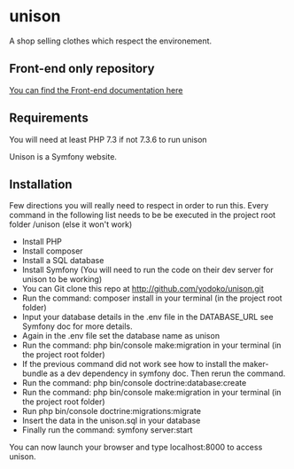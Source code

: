 # unison
A shop selling clothes which respect the environement.

## Front-end only repository
[You can find the Front-end documentation here](https://github.com/sitedevente/temp-css/blob/master/README.md)

## Requirements
You will need at least PHP 7.3 if not 7.3.6 to run unison

Unison is a Symfony website.

## Installation
Few directions you will really need to respect in order to run this.
Every command in the following list needs to be be executed in the project root folder /unison (else it won't work) 
 - Install PHP 
 - Install composer
 - Install a SQL database
 - Install Symfony (You will need to run the code on their dev server for unison to be working)
 - You can Git clone this repo at http://github.com/yodoko/unison.git
 - Run the command: composer install in your terminal (in the project root folder)
 - Input your database details in the .env file in the DATABASE_URL see Symfony doc for more details.
 - Again in the .env file set the database name as unison 
 - Run the command: php bin/console make:migration in your terminal (in the project root folder)
 - If the previous command did not work see how to install the maker-bundle as a dev dependency in symfony doc. Then rerun the command.
 - Run the command: php bin/console doctrine:database:create 
 - Run the command: php bin/console make:migration in your terminal (in the project root folder)
 - Run php bin/console doctrine:migrations:migrate 
 - Insert the data in the unison.sql in your database
 - Finally run the command: symfony server:start

You can now launch your browser and type localhost:8000 to access unison.